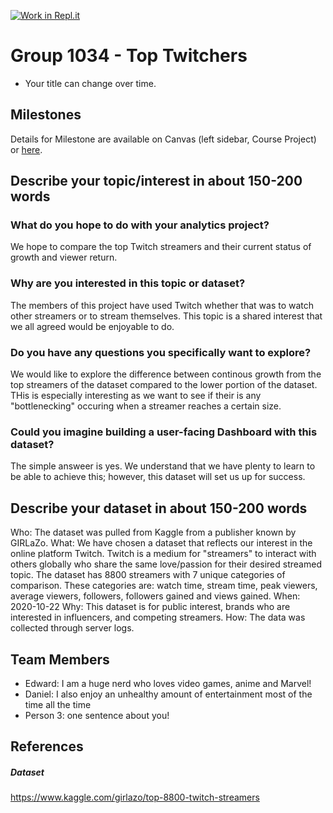 [![Work in Repl.it](https://classroom.github.com/assets/work-in-replit-14baed9a392b3a25080506f3b7b6d57f295ec2978f6f33ec97e36a161684cbe9.svg)](https://classroom.github.com/online_ide?assignment_repo_id=364309&assignment_repo_type=GroupAssignmentRepo)
# Group 1034 - Top Twitchers 

- Your title can change over time.

## Milestones

Details for Milestone are available on Canvas (left sidebar, Course Project) or [here](https://firas.moosvi.com/courses/data301/project/milestone01.html).

## Describe your topic/interest in about 150-200 words
### What do you hope to do with your analytics project?
We hope to compare the top Twitch streamers and their current status of growth and viewer return.
### Why are you interested in this topic or dataset?
The members of this project have used Twitch whether that was to watch other streamers or to stream themselves. This topic is a shared interest that we all agreed would be enjoyable to do.
### Do you have any questions you specifically want to explore?
We would like to explore the difference between continous growth from the top streamers of the dataset compared to the lower portion of the dataset. THis is especially interesting as we want to see if their is any "bottlenecking" occuring when a streamer reaches a certain size.
### Could you imagine building a user-facing Dashboard with this dataset?
The simple answeer is yes. We understand that we have plenty to learn to be able to achieve this; however, this dataset will set us up for success. 

## Describe your dataset in about 150-200 words
Who: The dataset was pulled from Kaggle from a publisher known by GIRLaZo.
What: We have chosen a dataset that reflects our interest in the online platform Twitch. Twitch is a medium for "streamers" to interact with others globally who share the same love/passion for their desired streamed topic. The dataset has 8800 streamers with 7 unique categories of comparison. These categories are: watch time, stream time, peak viewers, average viewers, followers, followers gained and views gained.
When: 2020-10-22
Why: This dataset is for public interest, brands who are interested in influencers, and competing streamers.
How: The data was collected through server logs.

## Team Members

- Edward: I am a huge nerd who loves video games, anime and Marvel!
- Daniel: I also enjoy an unhealthy amount of entertainment most of the time all the time
- Person 3: one sentence about you!

## References

##### Dataset
https://www.kaggle.com/girlazo/top-8800-twitch-streamers
